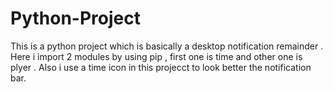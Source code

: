 # Python-Project
This is a python project which is basically a desktop notification remainder .
Here i import 2 modules by using pip , first one is time and other one is plyer . 
Also i use a time icon in this projecct to look better the notification bar.
